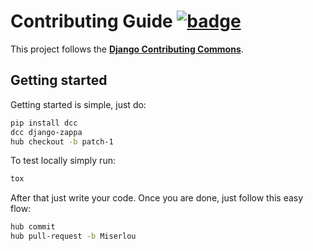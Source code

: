 # Contributing Guide [![badge](https://img.shields.io/badge/Django-CC-ee66dd.svg)][django-cc]
This project follows the **[Django Contributing Commons][django-cc]**.

## Getting started
Getting started is simple, just do:
```bash
pip install dcc
dcc django-zappa
hub checkout -b patch-1
```

To test locally simply run:
```bash
tox
```

After that just write your code. Once you are done, just follow this easy flow:
```bash
hub commit
hub pull-request -b Miserlou
```

[django-cc]: https://github.com/codingjoe/django-cc/blob/master/CONTRIBUTING.md
